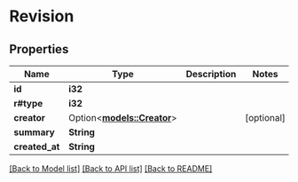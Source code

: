 # Revision

## Properties

Name | Type | Description | Notes
------------ | ------------- | ------------- | -------------
**id** | **i32** |  | 
**r#type** | **i32** |  | 
**creator** | Option<[**models::Creator**](Creator.md)> |  | [optional]
**summary** | **String** |  | 
**created_at** | **String** |  | 

[[Back to Model list]](../README.md#documentation-for-models) [[Back to API list]](../README.md#documentation-for-api-endpoints) [[Back to README]](../README.md)



